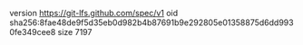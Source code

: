version https://git-lfs.github.com/spec/v1
oid sha256:8fae48de9f5d35eb0d982b4b87691b9e292805e01358875d6dd9930fe349cee8
size 7197
